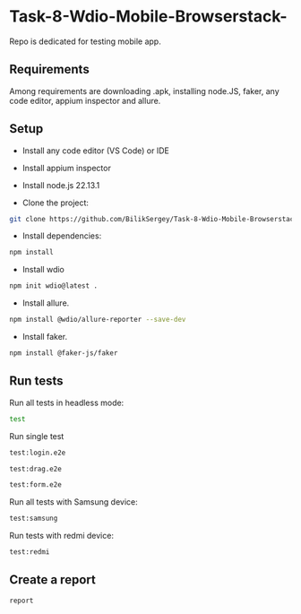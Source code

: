# Task-8-Wdio-Mobile-Browserstack-
Repo is dedicated for testing mobile app.
## Requirements
Among requirements are downloading .apk, installing node.JS, faker, any code editor, appium inspector and allure.

## Setup

- Install any code editor (VS Code) or IDE

- Install appium inspector

- Install node.js 22.13.1

- Clone the project:

```bash
git clone https://github.com/BilikSergey/Task-8-Wdio-Mobile-Browserstack-.git
```

- Install dependencies:

```bash
npm install
```

- Install wdio

```bash
npm init wdio@latest .
```

- Install allure.

```bash
npm install @wdio/allure-reporter --save-dev
```

- Install faker.

```bash
npm install @faker-js/faker
```

## Run tests
Run all tests in headless mode: 
```bash
test
```
Run single test
```bash
test:login.e2e
```
```bash
test:drag.e2e
```
```bash
test:form.e2e
```
Run all tests with Samsung device:
```bash
test:samsung
```
Run tests with redmi device:
```bash
test:redmi
```
## Create a report
```bash
report
```
